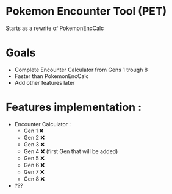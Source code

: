 # Pokemon Encounter Tool (PET)
Starts as a rewrite of PokemonEncCalc

# Goals
- Complete Encounter Calculator from Gens 1 trough 8
- Faster than PokemonEncCalc
- Add other features later

# Features implementation : 
- Encounter Calculator :
  - Gen 1 ❌
  - Gen 2 ❌
  - Gen 3 ❌
  - Gen 4 ❌ (first Gen that will be added)
  - Gen 5 ❌
  - Gen 6 ❌
  - Gen 7 ❌
  - Gen 8 ❌
- ???
